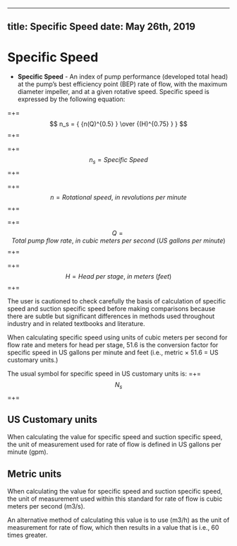 -----
title:   Specific Speed
date:  May 26th, 2019
-----

# Specific Speed

- **Specific Speed** - An index of pump performance (developed total head) at the pump’s  best  efficiency point (BEP) rate of flow, with the maximum diameter impeller, and at a given rotative speed. Specific  speed is expressed by the following equation:

=+=
$$ n_s = { {n(Q)^{0.5} } \over {(H)^{0.75} } } $$
=+=

=+=
$$ n_s = Specific\ Speed $$
=+=

=+=
$$ n = Rotational\ speed,\ in\ revolutions\ per\ minute $$
=+=

=+=
$$ Q = Total\ pump\ flow\ rate,\ in\ cubic\ meters\ per\ second\ (US\ gallons\ per\ minute) $$
=+=

=+=
$$ H = Head\ per\ stage,\ in\ meters\ (feet) $$
=+=

The user is cautioned to check carefully the basis of calculation of specific speed and suction specific speed before making comparisons because there are subtle but significant differences in methods used throughout industry and in related textbooks and literature.

When calculating specific speed using units of cubic meters per second for flow rate and meters for head per stage, 51.6 is the conversion factor for specific speed in US gallons per minute and feet (i.e., metric × 51.6 = US customary units.)

The usual symbol for specific speed in US customary units is:
=+=
$$ N_s $$
=+=

## US Customary units
When calculating the value for specific speed and suction specific speed, the unit of measurement used for rate of flow is defined in US gallons per minute (gpm).

## Metric units
When calculating the value for specific speed and suction specific speed, the unit of measurement used within this standard for rate of flow is cubic meters per second (m3/s).

An alternative method of calculating this value is to use (m3/h) as the unit of measurement for rate of flow, which then results in a value that is i.e., 60 times greater.
